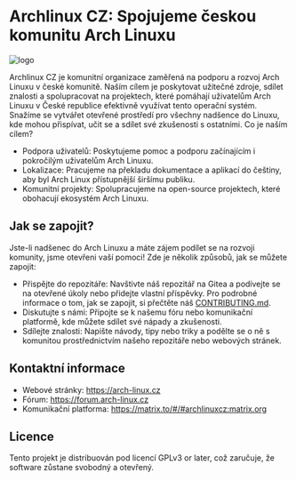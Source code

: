 # Archlinux CZ: Spojujeme českou komunitu Arch Linuxu
![logo](https://git.arch-linux.cz/ArchlinuxCz/ArchlinuxCz/raw/branch/main/logo/log_arch.png)

Archlinux CZ je komunitní organizace zaměřená na podporu a rozvoj Arch Linuxu v české komunitě. Naším cílem je poskytovat užitečné zdroje, sdílet znalosti a spolupracovat na projektech, které pomáhají uživatelům Arch Linuxu v České republice efektivně využívat tento operační systém. Snažíme se vytvářet otevřené prostředí pro všechny nadšence do Linuxu, kde mohou přispívat, učit se a sdílet své zkušenosti s ostatními.
Co je naším cílem?

- Podpora uživatelů: Poskytujeme pomoc a podporu začínajícím i pokročilým uživatelům Arch Linuxu.
- Lokalizace: Pracujeme na překladu dokumentace a aplikací do češtiny, aby byl Arch Linux přístupnější širšímu publiku.
- Komunitní projekty: Spolupracujeme na open-source projektech, které obohacují ekosystém Arch Linuxu.

## Jak se zapojit?

Jste-li nadšenec do Arch Linuxu a máte zájem podílet se na rozvoji komunity, jsme otevřeni vaší pomoci! Zde je několik způsobů, jak se můžete zapojit:

- Přispějte do repozitáře: Navštivte náš repozitář na Gitea a podívejte se na otevřené úkoly nebo přidejte vlastní příspěvky. Pro podrobné informace o tom, jak se zapojit, si přečtěte náš [CONTRIBUTING.md](./CONTRIBUTING.md).
- Diskutujte s námi: Připojte se k našemu fóru nebo komunikační platformě, kde můžete sdílet své nápady a zkušenosti.
- Sdílejte znalosti: Napište návody, tipy nebo triky a podělte se o ně s komunitou prostřednictvím našeho repozitáře nebo webových stránek.

## Kontaktní informace

- Webové stránky: https://arch-linux.cz
- Fórum: https://forum.arch-linux.cz
- Komunikační platforma: https://matrix.to/#/#archlinuxcz:matrix.org

## Licence

Tento projekt je distribuován pod licencí GPLv3 or later, což zaručuje, že software zůstane svobodný a otevřený.

